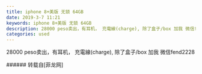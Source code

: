 ```yaml
---
title: iphone 8+美版 无锁 64GB
date: 2019-3-7 11:21
keywords: iphone 8+美版 无锁 64GB
description: 28000 peso卖出，有耳机， 充電線(charge), 除了盒子/box 加我 微信fend2228
categories: used
---
```

<td class="t_f" id="postmessage_3173313">

28000 peso卖出，有耳机， 充電線(charge), 除了盒子/box 加我 微信fend2228<br/>
<img alt="" border="0" class="zoom" data-cf-modified-8ffc1540c82772b438f40c4b-="" file="http://www.flw.ph/data/appbyme/upload/image/201903/07/6YjQsJyZts3m.jpg" id="aimg_eZaC2" lazyloadthumb="1" onclick="" onmouseover="" src="http://www.flw.ph/data/appbyme/upload/image/201903/07/6YjQsJyZts3m.jpg"/><br/>
<img alt="" border="0" class="zoom" data-cf-modified-8ffc1540c82772b438f40c4b-="" file="http://www.flw.ph/data/appbyme/upload/image/201903/07/HTfOwPeApYfU.jpg" id="aimg_msdSn" lazyloadthumb="1" onclick="" onmouseover="" src="http://www.flw.ph/data/appbyme/upload/image/201903/07/HTfOwPeApYfU.jpg"/><br/>
<img alt="" border="0" class="zoom" data-cf-modified-8ffc1540c82772b438f40c4b-="" file="http://www.flw.ph/data/appbyme/upload/image/201903/07/U9ZQOGa8EDz4.jpg" id="aimg_Kx43I" lazyloadthumb="1" onclick="" onmouseover="" src="http://www.flw.ph/data/appbyme/upload/image/201903/07/U9ZQOGa8EDz4.jpg"/><br/>
</td>
###### 转载自[菲龙网]